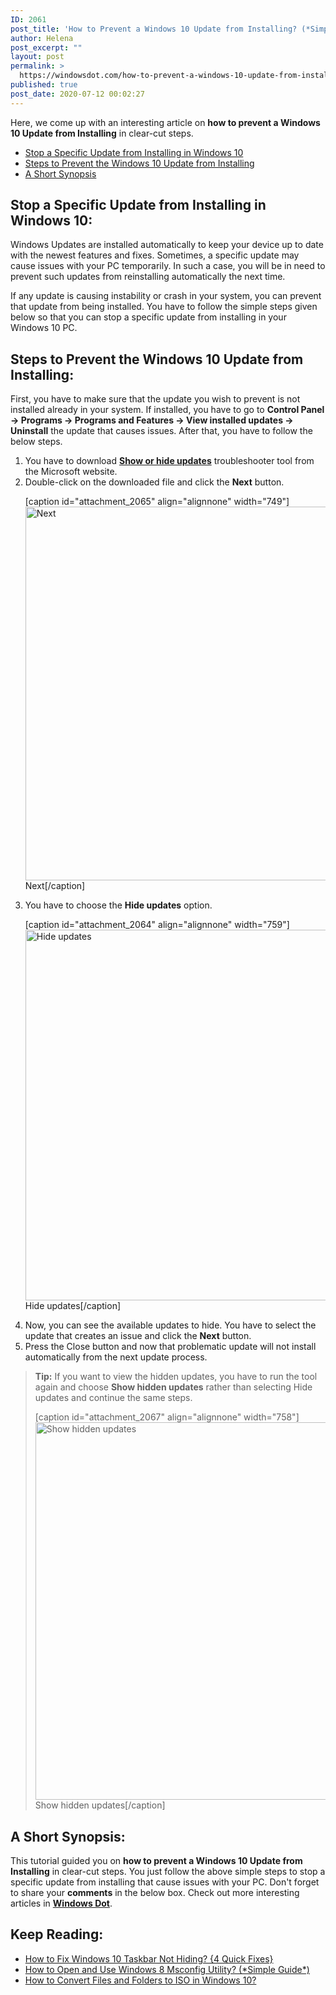 ```yaml
---
ID: 2061
post_title: 'How to Prevent a Windows 10 Update from Installing? (*Simple Steps*)'
author: Helena
post_excerpt: ""
layout: post
permalink: >
  https://windowsdot.com/how-to-prevent-a-windows-10-update-from-installing-simple-steps/
published: true
post_date: 2020-07-12 00:02:27
---
```

Here, we come up with an interesting article on <strong>how to prevent a Windows 10 Update from Installing</strong> in clear-cut steps.
<ul class="toc">
 	<li><a href="#1">Stop a Specific Update from Installing in Windows 10</a></li>
 	<li><a href="#2">Steps to Prevent the Windows 10 Update from Installing</a></li>
 	<li><a href="#3">A Short Synopsis</a></li>
</ul>
<h2 id="1">Stop a Specific Update from Installing in Windows 10:</h2>
Windows Updates are installed automatically to keep your device up to date with the newest features and fixes. Sometimes, a specific update may cause issues with your PC temporarily. In such a case, you will be in need to prevent such updates from reinstalling automatically the next time.

If any update is causing instability or crash in your system, you can prevent that update from being installed. You have to follow the simple steps given below so that you can stop a specific update from installing in your Windows 10 PC.
<h2 id="2">Steps to Prevent the Windows 10 Update from Installing:</h2>
First, you have to make sure that the update you wish to prevent is not installed already in your system. If installed, you have to go to <strong>Control Panel -&gt; Programs -&gt; Programs and Features -&gt; View installed updates -&gt; Uninstall</strong> the update that causes issues. After that, you have to follow the below steps.
<ol>
 	<li>You have to download <a href="http://download.microsoft.com/download/f/2/2/f22d5fdb-59cd-4275-8c95-1be17bf70b21/wushowhide.diagcab" target="_blank" rel="noopener noreferrer"><strong>Show or hide updates</strong></a> troubleshooter tool from the Microsoft website.</li>
 	<li>Double-click on the downloaded file and click the <strong>Next</strong> button.

[caption id="attachment_2065" align="alignnone" width="749"]<img class="size-full wp-image-2065" src="https://windowsdot.com/wp-content/uploads/2020/07/Next.png" alt="Next" width="749" height="598" /> Next[/caption]</li>
 	<li>You have to choose the <strong>Hide updates</strong> option.

[caption id="attachment_2064" align="alignnone" width="759"]<img class="size-full wp-image-2064" src="https://windowsdot.com/wp-content/uploads/2020/07/Hide-updates.png" alt="Hide updates" width="759" height="593" /> Hide updates[/caption]</li>
 	<li>Now, you can see the available updates to hide. You have to select the update that creates an issue and click the <strong>Next</strong> button.</li>
 	<li>Press the Close button and now that problematic update will not install automatically from the next update process.</li>
</ol>
<blockquote><strong>Tip:</strong> If you want to view the hidden updates, you have to run the tool again and choose <strong>Show hidden updates</strong> rather than selecting Hide updates and continue the same steps.

[caption id="attachment_2067" align="alignnone" width="758"]<img class="size-full wp-image-2067" src="https://windowsdot.com/wp-content/uploads/2020/07/Show-hidden-updates.png" alt="Show hidden updates" width="758" height="604" /> Show hidden updates[/caption]</blockquote>
<h2 id="3">A Short Synopsis:</h2>
This tutorial guided you on <strong>how to prevent a Windows 10 Update from Installing</strong> in clear-cut steps. You just follow the above simple steps to stop a specific update from installing that cause issues with your PC. Don't forget to share your <strong>comments</strong> in the below box. Check out more interesting articles in <a href="https://windowsdot.com/"><strong>Windows Dot</strong></a>.
<h2>Keep Reading:</h2>
<ul>
 	<li><a class="LinkSuggestion__Link-sc-1mdih4x-2 jZPuuT" href="https://windowsdot.com/how-to-fix-windows-10-taskbar-not-hiding-4-quick-fixes/" target="_blank" rel="noopener noreferrer">How to Fix Windows 10 Taskbar Not Hiding? {4 Quick Fixes}</a></li>
 	<li><a class="LinkSuggestion__Link-sc-1mdih4x-2 jZPuuT" href="https://windowsdot.com/how-to-open-and-use-windows-8-msconfig-utility-simple-guide/" target="_blank" rel="noopener noreferrer">How to Open and Use Windows 8 Msconfig Utility? (*Simple Guide*)</a></li>
 	<li><a class="LinkSuggestion__Link-sc-1mdih4x-2 jZPuuT" href="https://windowsdot.com/how-to-convert-files-and-folders-to-iso-in-windows-10/" target="_blank" rel="noopener noreferrer">How to Convert Files and Folders to ISO in Windows 10?</a></li>
</ul>
